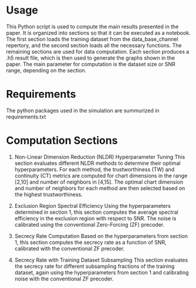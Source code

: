 # Usage

This Python script is used to compute the main results presented in the paper. It is organized into sections so that it can be executed as a notebook. The first section loads the training dataset from the data_base_channel repertory, and the second section loads all the necessary functions. The remaining sections are used for data computation. Each section produces a .h5 result file, which is then used to generate the graphs shown in the paper. The main parameter for computation is the dataset size or SNR range, depending on the section.

# Requirements

The python packages used in the simulation are summurized in requirements.txt

# Computation Sections

1. Non-Linear Dimension Reduction (NLDR) Hyperparameter Tuning
This section evaluates different NLDR methods to determine their optimal hyperparameters. For each method, the trustworthiness (TW) and continuity (CT) metrics are computed for chart dimensions in the range [2,10] and number of neighbors in [4,15]. The optimal chart dimension and number of neighbors for each method are then selected based on the highest trustworthiness.

2. Exclusion Region Spectral Efficiency
Using the hyperparameters determined in section 1, this section computes the average spectral efficiency in the exclusion region with respect to SNR. The noise is calibrated using the conventional Zero-Forcing (ZF) precoder.

3. Secrecy Rate Computation
Based on the hyperparameters from section 1, this section computes the secrecy rate as a function of SNR, calibrated with the conventional ZF precoder.

4. Secrecy Rate with Training Dataset Subsampling
This section evaluates the secrecy rate for different subsampling fractions of the training dataset, again using the hyperparameters from section 1 and calibrating noise with the conventional ZF precoder.



